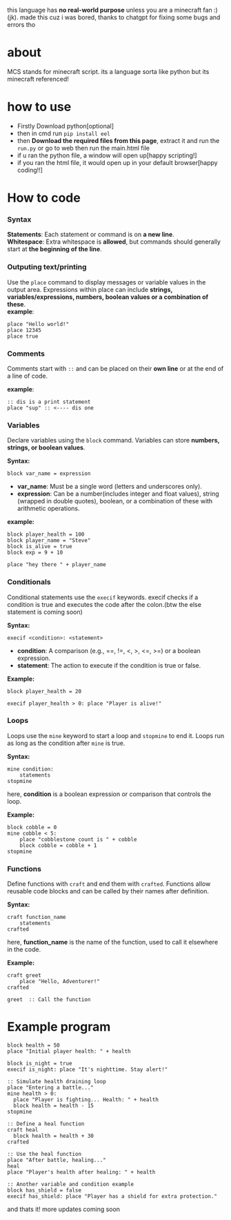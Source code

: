 this language has **no real-world purpose** unless you are a minecraft fan :) (jk). 
made this cuz i was bored, thanks to chatgpt for fixing some bugs and errors tho

# about
MCS stands for minecraft script. its a language sorta like python but its minecraft referenced!

# how to use

- Firstly Download python[optional]
- then in cmd run `pip install eel`
- then **Download the required files from this page**, extract it and run the `run.py` or go to web then run the main.html file
- if u ran the python file, a window will open up[happy scripting!]
- if you ran the html file, it would open up in your default browser[happy coding!!] 

# How to code

### Syntax

**Statements**: Each statement or command is on **a new line**. <br>
**Whitespace**: Extra whitespace is **allowed**, but commands should generally start at **the beginning of the line**.

### Outputing text/printing

Use the `place` command to display messages or variable values in the output area. Expressions within place can include **strings, variables/expressions, numbers, boolean values or a combination of these**.
<br>
**example**:
```
place "Hello world!" 
place 12345
place true
```


### Comments

Comments start with `::` and can be placed on their **own line** or at the end of a line of code.

**example**:
```
:: dis is a print statement
place "sup" :: <---- dis one
```

### Variables

Declare variables using the `block` command. Variables can store **numbers, strings, or boolean values**.

**Syntax:**
```
block var_name = expression
```
- **var_name**: Must be a single word (letters and underscores only).
- **expression**: Can be a number(includes integer and float values), string (wrapped in double quotes), boolean, or a combination of these with arithmetic operations.

**example:**
```
block player_health = 100
block player_name = "Steve"
block is_alive = true
block exp = 9 + 10

place "hey there " + player_name
```

### Conditionals

Conditional statements use the `execif`  keywords. execif checks if a condition is true and executes the code after the colon.(btw the else statement is coming soon)

**Syntax:**

```
execif <condition>: <statement>
```

- **condition**: A comparison (e.g., ==, !=, <, >, <=, >=) or a boolean expression.
- **statement**: The action to execute if the condition is true or false.

**Example:**

```
block player_health = 20

execif player_health > 0: place "Player is alive!"
```

### Loops

Loops use the `mine` keyword to start a loop and `stopmine` to end it. Loops run as long as the condition after `mine` is true.

**Syntax:**

```
mine condition:
    statements
stopmine
```

here, **condition** is a boolean expression or comparison that controls the loop.

**Example:**

```
block cobble = 0
mine cobble < 5:
    place "cobblestone count is " + cobble
    block cobble = cobble + 1
stopmine
```

### Functions

Define functions with `craft` and end them with `crafted`. Functions allow reusable code blocks and can be called by their names after definition.

**Syntax:**

```
craft function_name
    statements
crafted
```

here, **function_name** is the name of the function, used to call it elsewhere in the code.

**Example:**

```
craft greet
    place "Hello, Adventurer!"
crafted

greet  :: Call the function
```

# Example program

```
block health = 50
place "Initial player health: " + health

block is_night = true
execif is_night: place "It's nighttime. Stay alert!"

:: Simulate health draining loop
place "Entering a battle..."
mine health > 0:
  place "Player is fighting... Health: " + health
  block health = health - 15
stopmine

:: Define a heal function
craft heal
  block health = health + 30
crafted

:: Use the heal function
place "After battle, healing..."
heal
place "Player's health after healing: " + health

:: Another variable and condition example
block has_shield = false
execif has_shield: place "Player has a shield for extra protection."
```
and thats it! more updates coming soon


